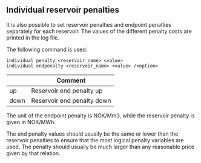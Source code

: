 ## Individual reservoir penalties
It is also possible to set reservoir penalties and endpoint penalties separately for each reservoir. The values of the different penalty costs are printed in the log file.

The following command is used:
```
individual penalty <reservoir_name> <value>
individual endpenalty <reservoir_name> <value> /<option>
```

|<option>|Comment|
|---|---|
|up|Reservoir end penalty up|
|down|Reservoir end penalty down|

The unit of the endpoint penalty is NOK/Mm3, while the reservoir penalty is given in NOK/MWh.

The end penalty values should usually be the same or lower than the reservoir penalties to ensure that the most logical penalty variables are used. The penalty should usually be much larger than any reasonable price given by that relation.